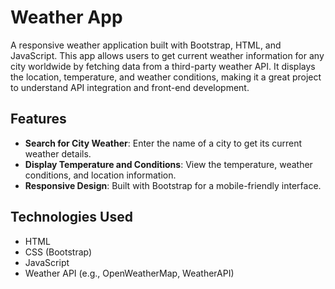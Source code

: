 # Weather App

A responsive weather application built with Bootstrap, HTML, and JavaScript. This app allows users to get current weather information for any city worldwide by fetching data from a third-party weather API. It displays the location, temperature, and weather conditions, making it a great project to understand API integration and front-end development.

## Features

- **Search for City Weather**: Enter the name of a city to get its current weather details.
- **Display Temperature and Conditions**: View the temperature, weather conditions, and location information.
- **Responsive Design**: Built with Bootstrap for a mobile-friendly interface.

## Technologies Used

- HTML
- CSS (Bootstrap)
- JavaScript
- Weather API (e.g., OpenWeatherMap, WeatherAPI)

